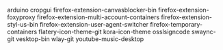 arduino
cropgui
firefox-extension-canvasblocker-bin
firefox-extension-foxyproxy
firefox-extension-multi-account-containers
firefox-extension-styl-us-bin
firefox-extension-user-agent-switcher
firefox-temporary-containers
flatery-icon-theme-git
kora-icon-theme
osslsigncode
swaync-git
vesktop-bin
wlay-git
youtube-music-desktop
